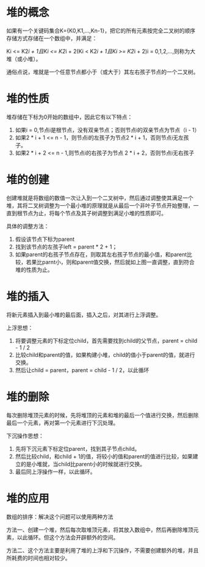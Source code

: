 # 堆的概念
如果有一个关键码集合K={K0,K1,…,Kn-1}，把它的所有元素按完全二叉树的顺序存储方式存储在一个数组中，并满足： 

Ki <= K2*i + 1且Ki <= K2*i + 2(Ki < K2*i + 1且Ki >= K2*i + 2)i = 0,1,2,…,则称为大堆（或小堆）。

通俗点说，堆就是一个任意节点都小于（或大于）其左右孩子节点的一个二叉树。
# 堆的性质
堆存储在下标为0开始的数组中，因此它有以下特点：

1. 如果i = 0,节点i是根节点，没有双亲节点；否则节点i的双亲节点为节点（i - 1）
2. 如果2 * i + 1 <= n - 1，则节点i的左孩子为节点2 * i + 1，否则节点i无左孩子。
3. 如果2 * i + 2 <= n - 1,则节点i的右孩子为节点 2 * i + 2，否则节点i无右孩子

# 堆的创建
创建堆就是将数组的数值一次让入到一个二叉树中，然后通过调整使其满足一个堆，其将二叉树调整为一个最小堆的原理就是从最后一个非叶子节点开始整理，一直到根节点为止，将每个节点及其子树调整到满足小堆的性质即可。

具体的调整方法：

1. 假设该节点下标为parent
2. 找到该节点的左孩子left = parent * 2 + 1；
3. 如果parent的右孩子节点存在，则取其左右孩子节点的最小值，和parent比较，若果比parnt小，则和parent值交换，然后就如上图一直调整，直到符合堆的性质为止。

# 堆的插入
将新元素插入到最小堆的最后面，插入之后，对其进行上浮调整。

上浮思想：

1. 将要调整元素的下标定位child，首先需要找到child的父节点，parent = child - 1 / 2
2. 比较child和parent的值，如果构建小堆，child的值小于parent的值，就进行交换。
3. 然后让child = parent，parent = child - 1 / 2，以此循环

# 堆的删除
每次删除堆顶元素的时候，先将堆顶的元素和堆的最后一个值进行交换，然后删除最后一个元素，再对第一个元素进行下沉处理。

下沉操作思想：
1. 先将下沉元素下标定位parent，找到其子节点child。
2. 然后比较child，和child + 1的值，将较小的值和parent的值进行比较，如果建立的是小堆就，当child比parent小的时候就进行交换。
3. 最后同上浮操作一样，以此循环。

# 堆的应用
数组的排序：解决这个问题可以使用两种方法

方法一、创建一个堆，然后每次取堆顶元素，将其放入数组中，然后再删除堆顶元素，以此循环。但这个方法会开辟额外的空间。

方法二、这个方法主要是利用了堆的上浮和下沉操作，不需要创建额外的堆，并且所耗费的时间也相对较少。

